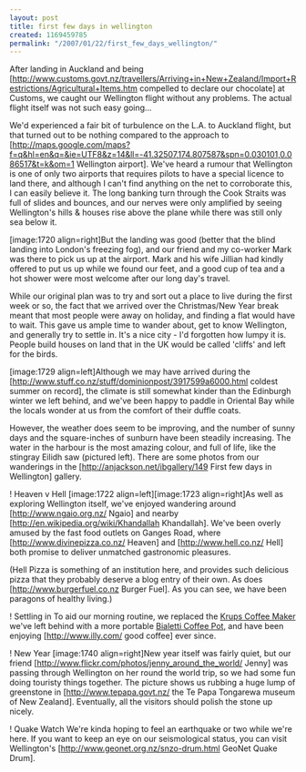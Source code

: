 ```yaml
---
layout: post
title: first few days in wellington
created: 1169459785
permalink: "/2007/01/22/first_few_days_wellington/"
---
```

After landing in Auckland and being [http://www.customs.govt.nz/travellers/Arriving+in+New+Zealand/Import+Restrictions/Agricultural+Items.htm compelled to declare our chocolate] at Customs, we caught our Wellington flight without any problems.  The actual flight itself was not such easy going...
<!--break-->
We'd experienced a fair bit of turbulence on the L.A. to Auckland flight, but that turned out to be nothing compared to the approach to [http://maps.google.com/maps?f=q&hl=en&q=&ie=UTF8&z=14&ll=-41.32507,174.807587&spn=0.030101,0.086517&t=k&om=1 Wellington airport].  We've heard a rumour that Wellington is one of only two airports that requires pilots to have a special licence to land there, and although I can't find anything on the net to corroborate this, I can easily believe it. The long banking turn through the Cook Straits was full of slides and bounces, and our nerves were only amplified by seeing Wellington's hills &amp; houses rise above the plane while there was still only sea below it.

[image:1720 align=right]But the landing was good (better that the blind landing into London's freezing fog), and our friend and my co-worker Mark was there to pick us up at the airport.  Mark and his wife Jillian had kindly offered to put us up while we found our feet, and a good cup of tea and a hot shower were most welcome after our long day's travel.

While our original plan was to try and sort out a place to live during the first week or so, the fact that we arrived over the Christmas/New Year break meant that most people were away on holiday, and finding a flat would have to wait.  This gave us ample time to wander about, get to know Wellington, and generally try to settle in. It's a nice city - I'd forgotten how lumpy it is.  People build houses on land that in the UK would be called 'cliffs' and left for the birds.

[image:1729 align=left]Although we may have arrived during the [http://www.stuff.co.nz/stuff/dominionpost/3917599a6000.html coldest summer on record], the climate is still somewhat kinder than the Edinburgh winter we left behind, and we've been happy to paddle in Oriental Bay while the locals wonder at us from the comfort of their duffle coats.  

However, the weather does seem to be improving, and the number of sunny days and the square-inches of sunburn have been steadily increasing.  The water in the harbour is the most amazing colour, and full of life, like the stingray Eilidh saw (pictured left). There are some photos from our wanderings in the [http://anjackson.net/ibgallery/149 First few days in Wellington] gallery.  

! Heaven v Hell
[image:1722 align=left][image:1723 align=right]As well as exploring Wellington itself, we've enjoyed wandering around [http://www.ngaio.org.nz/ Ngaio] and nearby [http://en.wikipedia.org/wiki/Khandallah Khandallah].  We've been overly amused by the fast food outlets on Ganges Road, where [http://www.divinepizza.co.nz/ Heaven] and [http://www.hell.co.nz/ Hell] both promise to deliver unmatched gastronomic pleasures.

(Hell Pizza is something of an institution here, and provides such delicious pizza that they probably deserve a blog entry of their own.  As does [http://www.burgerfuel.co.nz Burger Fuel]. As you can see, we have been paragons of healthy living.)

! Settling in
To aid our morning routine, we replaced the <a href="http://www.amazon.co.uk/gp/product/B0000C7APZ?ie=UTF8&tag=anjacksonnet-21&linkCode=as2&camp=1634&creative=6738&creativeASIN=B0000C7APZ">Krups Coffee Maker</a> we've left behind with a more portable <a href="http://www.amazon.co.uk/gp/product/B0000AN3QI?ie=UTF8&tag=anjacksonnet-21&linkCode=as2&camp=1634&creative=6738&creativeASIN=B0000AN3QI">Bialetti Coffee Pot</a>, and have been enjoying [http://www.illy.com/ good coffee] ever since.<img src="http://www.assoc-amazon.co.uk/e/ir?t=anjacksonnet-21&l=as2&o=2&a=B0000C7APZ" width="1" height="1" border="0" alt="" style="border:none !important; margin:0px !important;" /><img src="http://www.assoc-amazon.co.uk/e/ir?t=anjacksonnet-21&l=as2&o=2&a=B0000AN3QI" width="1" height="1" border="0" alt="" style="border:none !important; margin:0px !important;" />

! New Year
[image:1740 align=right]New year itself was fairly quiet, but our friend [http://www.flickr.com/photos/jenny_around_the_world/ Jenny] was passing through Wellington on her round the world trip, so we had some fun doing touristy things together.  The picture shows us rubbing a huge lump of greenstone in [http://www.tepapa.govt.nz/ the Te Papa Tongarewa museum of New Zealand].  Eventually, all the visitors should polish the stone up nicely.

! Quake Watch
We're kinda hoping to feel an earthquake or two while we're here.  If you want to keep an eye on our seismological status, you can visit Wellington's [http://www.geonet.org.nz/snzo-drum.html GeoNet Quake Drum].
